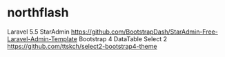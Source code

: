 # northflash

Laravel 5.5
StarAdmin https://github.com/BootstrapDash/StarAdmin-Free-Laravel-Admin-Template
Bootstrap 4
DataTable
Select 2 https://github.com/ttskch/select2-bootstrap4-theme